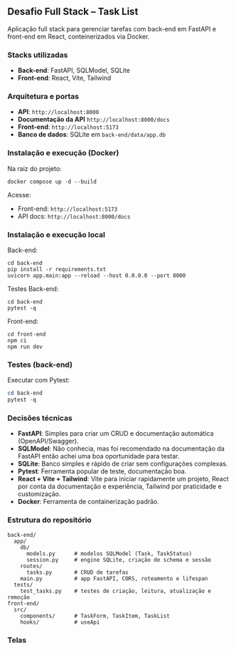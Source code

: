 ## Desafio Full Stack – Task List

Aplicação full stack para gerenciar tarefas com back-end em FastAPI e front-end em React, conteinerizados via Docker.

### Stacks utilizadas
- **Back-end**: FastAPI, SQLModel, SQLite
- **Front-end**: React, Vite, Tailwind

### Arquitetura e portas
- **API**: `http://localhost:8000`
- **Documentação da API** `http://localhost:8000/docs`
- **Front-end**: `http://localhost:5173`
- **Banco de dados**: SQLite em `back-end/data/app.db`

### Instalação e execução (Docker)
Na raiz do projeto:

```shell
docker compose up -d --build
```

Acesse:
- Front-end: `http://localhost:5173`
- API docs: `http://localhost:8000/docs`

### Instalação e execução local
Back-end:

```shell
cd back-end
pip install -r requirements.txt
uvicorn app.main:app --reload --host 0.0.0.0 --port 8000
```
Testes Back-end:
```shell
cd back-end
pytest -q
```
Front-end:

```shell
cd front-end
npm ci
npm run dev
```

### Testes (back-end)
Executar com Pytest:

```powershell
cd back-end
pytest -q
```

### Decisões técnicas
- **FastAPI**: Simples para criar um CRUD e documentação automática (OpenAPI/Swagger).
- **SQLModel**: Não conhecia, mas foi recomendado na documentação da FastAPI então achei uma boa oportunidade para testar.
- **SQLite**: Banco simples e rápido de criar sem configurações complexas.
- **Pytest**: Ferramenta popular de teste, documentação boa.
- **React + Vite + Tailwind**: Vite para iniciar rapidamente um projeto, React por conta da documentação e experiência, Tailwind por praticidade e customização.
- **Docker**: Ferramenta de containerização padrão.

### Estrutura do repositório
```
back-end/
  app/
    db/
      models.py      # modelos SQLModel (Task, TaskStatus)
      session.py     # engine SQLite, criação de schema e sessão
    routes/
      tasks.py       # CRUD de tarefas
    main.py          # app FastAPI, CORS, roteamento e lifespan
  tests/
    test_tasks.py    # testes de criação, leitura, atualização e remoção
front-end/
  src/
    components/      # TaskForm, TaskItem, TaskList
    hooks/           # useApi
```

### Telas

